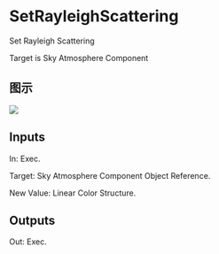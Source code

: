 # SetRayleighScattering

Set Rayleigh Scattering

Target is Sky Atmosphere Component

## 图示

![]($-20221218-20395492.png)

## Inputs

In: Exec.

Target: Sky Atmosphere Component Object Reference.

New Value: Linear Color Structure.  

## Outputs

Out: Exec.

